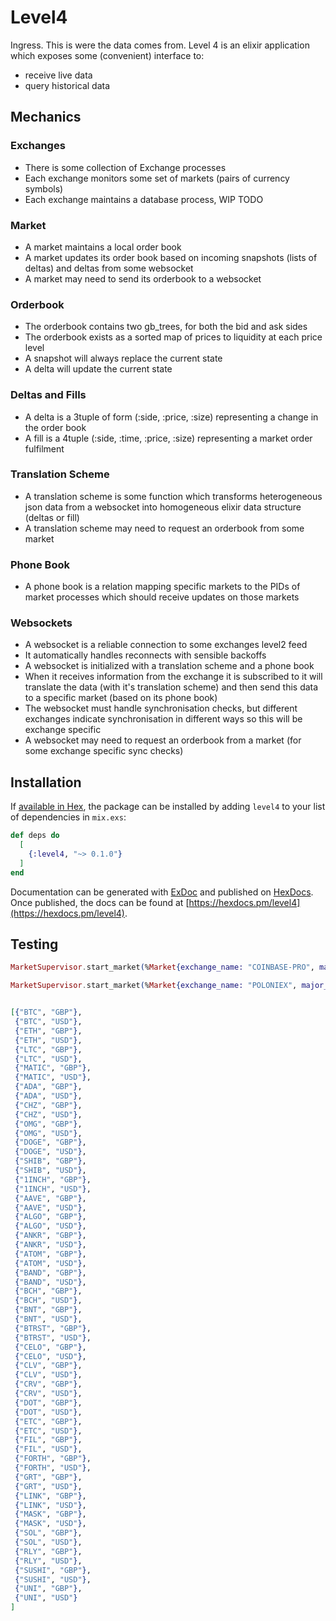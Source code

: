 # Level4
Ingress. This is were the data comes from.
Level 4 is an elixir application which exposes some (convenient)
interface to:
- receive live data
- query historical data

## Mechanics
### Exchanges
- There is some collection of Exchange processes
- Each exchange monitors some set of markets (pairs of currency symbols)
- Each exchange maintains a database process, WIP TODO

### Market
- A market maintains a local order book
- A market updates its order book based on incoming snapshots (lists of
  deltas) and deltas from some websocket
- A market may need to send its orderbook to a websocket

### Orderbook
- The orderbook contains two gb\_trees, for both the bid and ask sides
- The orderbook exists as a sorted map of prices to liquidity at each price
  level
- A snapshot will always replace the current state
- A delta will update the current state

### Deltas and Fills
- A delta is a 3tuple of form (:side, :price, :size) representing a change
  in the order book
- A fill is a 4tuple (:side, :time, :price, :size) representing a market
  order fulfilment

### Translation Scheme
- A translation scheme is some function which transforms heterogeneous
  json data from a websocket into  homogeneous elixir data structure (deltas
  or fill)
- A translation scheme may need to request an orderbook from some market

### Phone Book
- A phone book is a relation mapping specific markets to the PIDs of market
processes which should receive updates on those markets

### Websockets
- A websocket is a reliable connection to some exchanges level2 feed
- It automatically handles reconnects with sensible backoffs
- A websocket is initialized with a translation scheme and a phone book
- When it receives information from the exchange it is subscribed to it will
  translate the data (with it's translation scheme) and then send this data to
  a specific market (based on its phone book)
- The websocket must handle synchronisation checks, but different exchanges
  indicate synchronisation in different ways so this will be exchange specific
- A websocket may need to request an orderbook from a market (for some exchange
  specific sync checks)

## Installation
If [available in Hex](https://hex.pm/docs/publish), the package can be installed
by adding `level4` to your list of dependencies in `mix.exs`:

```elixir
def deps do
  [
    {:level4, "~> 0.1.0"}
  ]
end
```

Documentation can be generated with [ExDoc](https://github.com/elixir-lang/ex_doc)
and published on [HexDocs](https://hexdocs.pm). Once published, the docs can
be found at [https://hexdocs.pm/level4](https://hexdocs.pm/level4).

## Testing
```elixir
MarketSupervisor.start_market(%Market{exchange_name: "COINBASE-PRO", major_symbol: "LTC", quote_symbol: "GBP", market_type: "SPOT", ws_url: "ws-feed.exchange.coinbase.com", ws_port: 443, translation_scheme: Exchanges.Coinbase})

MarketSupervisor.start_market(%Market{exchange_name: "POLONIEX", major_symbol: "ETH", quote_symbol: "USDT", market_type: "SPOT", ws_url: "api2.poloniex.com", ws_port: 443, translation_scheme: Exchanges.Poloniex})


[{"BTC", "GBP"},
 {"BTC", "USD"},
 {"ETH", "GBP"},
 {"ETH", "USD"},
 {"LTC", "GBP"},
 {"LTC", "USD"},
 {"MATIC", "GBP"},
 {"MATIC", "USD"},
 {"ADA", "GBP"},
 {"ADA", "USD"},
 {"CHZ", "GBP"},
 {"CHZ", "USD"},
 {"OMG", "GBP"},
 {"OMG", "USD"},
 {"DOGE", "GBP"},
 {"DOGE", "USD"},
 {"SHIB", "GBP"},
 {"SHIB", "USD"},
 {"1INCH", "GBP"},
 {"1INCH", "USD"},
 {"AAVE", "GBP"},
 {"AAVE", "USD"},
 {"ALGO", "GBP"},
 {"ALGO", "USD"},
 {"ANKR", "GBP"},
 {"ANKR", "USD"},
 {"ATOM", "GBP"},
 {"ATOM", "USD"},
 {"BAND", "GBP"},
 {"BAND", "USD"},
 {"BCH", "GBP"},
 {"BCH", "USD"},
 {"BNT", "GBP"},
 {"BNT", "USD"},
 {"BTRST", "GBP"},
 {"BTRST", "USD"},
 {"CELO", "GBP"},
 {"CELO", "USD"},
 {"CLV", "GBP"},
 {"CLV", "USD"},
 {"CRV", "GBP"},
 {"CRV", "USD"},
 {"DOT", "GBP"},
 {"DOT", "USD"},
 {"ETC", "GBP"},
 {"ETC", "USD"},
 {"FIL", "GBP"},
 {"FIL", "USD"},
 {"FORTH", "GBP"},
 {"FORTH", "USD"},
 {"GRT", "GBP"},
 {"GRT", "USD"},
 {"LINK", "GBP"},
 {"LINK", "USD"},
 {"MASK", "GBP"},
 {"MASK", "USD"},
 {"SOL", "GBP"},
 {"SOL", "USD"},
 {"RLY", "GBP"},
 {"RLY", "USD"},
 {"SUSHI", "GBP"},
 {"SUSHI", "USD"},
 {"UNI", "GBP"},
 {"UNI", "USD"}
]
```
